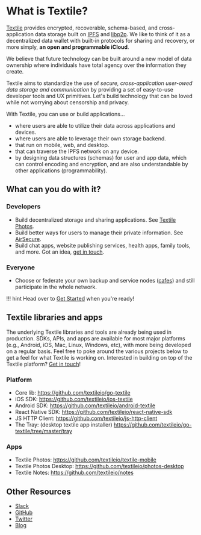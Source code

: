 # What is Textile?

[Textile](https://www.textile.io) provides encrypted, recoverable, schema-based, and cross-application data storage built on [IPFS](https://github.com/ipfs) and [libp2p](https://github.com/libp2p). We like to think of it as a decentralized data wallet with built-in protocols for sharing and recovery, or more simply, **an open and programmable iCloud**.

We believe that future technology can be built around a new model of data ownership where individuals have total agency over the information they create.

Textile aims to standardize the use of _secure, cross-application user-owed data storage and communication_ by providing a set of easy-to-use developer tools and UX primitives. Let's build technology that can be loved while not worrying about censorship and privacy.

With Textile, you can use or build applications...

* where users are able to utilize their data across applications and devices.
* where users are able to leverage their own storage backend.
* that run on mobile, web, and desktop.
* that can traverse the IPFS network on any device.
* by designing data structures (schemas) for user and app data, which can control encoding and encryption, and are also understandable by other applications (programmability).

## What can you do with it?

### Developers

* Build decentralized storage and sharing applications. See [Textile Photos](https://github.com/textileio/textile-mobile).
* Build better ways for users to manage their private information. See [AirSecure](https://github.com/airsecure/airsecure).
* Build chat apps, website publishing services, health apps, family tools, and more. Got an idea, [get in touch](https://slack.textile.io/).

### Everyone

* Choose or federate your own backup and service nodes ([cafes](/learn/cafes)) and still participate in the whole network.

!!! hint
    Head over to [Get Started](/start) when you're ready!

## Textile libraries and apps

The underlying Textile libraries and tools are already being used in production. SDKs, APIs, and apps are available for most major platforms (e.g., Android, iOS, Mac, Linux, Windows, etc), with more being developed on a regular basis. Feel free to poke around the various projects below to get a feel for what Textile is working on. Interested in building on top of the Textile platform? [Get in touch](https://slack.textile.io/)!

### Platform

* Core lib: https://github.com/textileio/go-textile
* iOS SDK: https://github.com/textileio/ios-textile
* Android SDK: https://github.com/textileio/android-textile
* React Native SDK: https://github.com/textileio/react-native-sdk
* JS HTTP Client: https://github.com/textileio/js-http-client
* The Tray: (desktop textile app installer) https://github.com/textileio/go-textile/tree/master/tray

### Apps

* Textile Photos: https://github.com/textileio/textile-mobile
* Textile Photos Desktop: https://github.com/textileio/photos-desktop
* Textile Notes: https://github.com/textileio/notes

## Other Resources

* [Slack](https://slack.textile.io)
* [GitHub](https://github.com/textileio)
* [Twitter](https://twitter.com/textile01)
* [Blog](https://medium.com/textileio)
